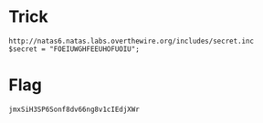 # Trick

```
http://natas6.natas.labs.overthewire.org/includes/secret.inc
$secret = "FOEIUWGHFEEUHOFUOIU";
```

# Flag

```
jmxSiH3SP6Sonf8dv66ng8v1cIEdjXWr
```